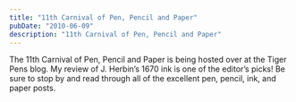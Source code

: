```yaml
---
title: "11th Carnival of Pen, Pencil and Paper"
pubDate: "2010-06-09"
description: "11th Carnival of Pen, Pencil and Paper"
---
```


The 11th Carnival of Pen, Pencil and Paper is being hosted over at the Tiger Pens blog. My review of J. Herbin’s 1670 ink is one of the editor’s picks! Be sure to stop by and read through all of the excellent pen, pencil, ink, and paper posts.
